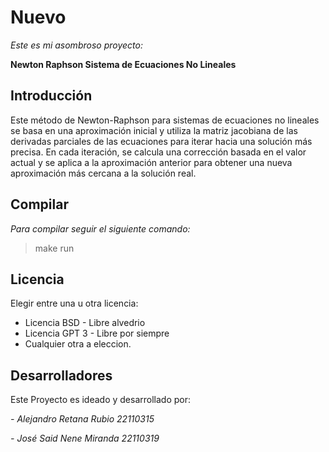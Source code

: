 # Nuevo 

_Este es mi asombroso proyecto:_

**Newton Raphson Sistema de Ecuaciones No Lineales**

## Introducción 

Este método de Newton-Raphson para sistemas de ecuaciones no lineales se basa en una aproximación inicial y utiliza la matriz jacobiana de las derivadas parciales de las ecuaciones para iterar hacia una solución más precisa. En cada iteración, se calcula una corrección basada en el valor actual y se aplica a la aproximación anterior para obtener una nueva aproximación más cercana a la solución real.

## Compilar 

_Para compilar seguir el siguiente comando:_

> make run

## Licencia
Elegir entre una u otra licencia:
- Licencia BSD - Libre alvedrio
- Licencia GPT 3 - Libre por siempre
- Cualquier otra a eleccion.

## Desarrolladores

Este Proyecto es ideado y desarrollado por:

_- Alejandro Retana Rubio 22110315_

_- José Said Nene Miranda 22110319_
